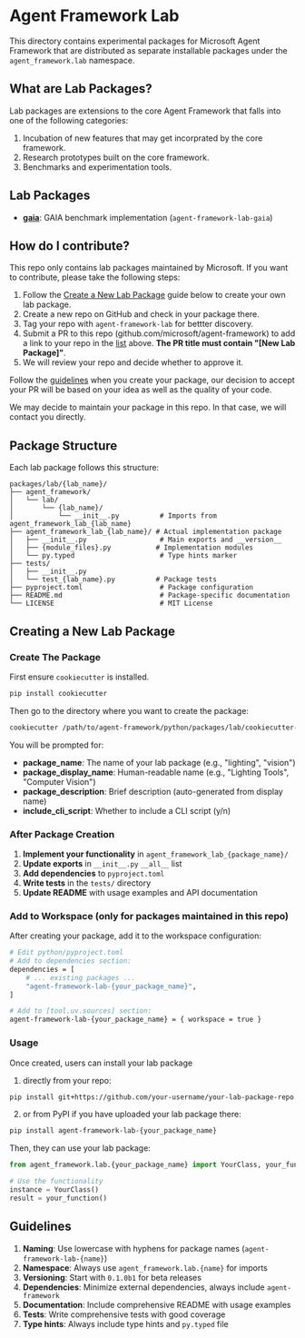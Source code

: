 # Agent Framework Lab

This directory contains experimental packages for Microsoft Agent Framework that are distributed as separate installable packages under the `agent_framework.lab` namespace.

## What are Lab Packages?

Lab packages are extensions to the core Agent Framework that falls into
one of the following categories:

1. Incubation of new features that may get incorprated by the core framework.
2. Research prototypes built on the core framework.
3. Benchmarks and experimentation tools.

## Lab Packages

- [**gaia**](./gaia/): GAIA benchmark implementation (`agent-framework-lab-gaia`)

## How do I contribute?

This repo only contains lab packages maintained by Microsoft.
If you want to contribute, please take the following steps:

1. Follow the [Create a New Lab Package](#create-new-lab-package) guide
   below to create your own lab package.
2. Create a new repo on GitHub and check in your package there.
3. Tag your repo with `agent-framework-lab` for bettter discovery.
4. Submit a PR to this repo (github.com/microsoft/agent-framework)
   to add a link to your repo in the [list](#lab-packages) above.
   **The PR title must contain "[New Lab Package]"**.
5. We will review your repo and decide whether to approve it.

Follow the [guidelines](#guidelines) when you create your package, our decision
to accept your PR will be based on your idea as well as the quality of your
code.

We may decide to maintain your package in this repo. In that case, we will
contact you directly.

## Package Structure

Each lab package follows this structure:

```
packages/lab/{lab_name}/
├── agent_framework/
│   └── lab/
│       └── {lab_name}/
│           └── __init__.py          # Imports from agent_framework_lab_{lab_name}
├── agent_framework_lab_{lab_name}/ # Actual implementation package
│   ├── __init__.py                  # Main exports and __version__
│   ├── {module_files}.py           # Implementation modules
│   └── py.typed                     # Type hints marker
├── tests/
│   ├── __init__.py
│   └── test_{lab_name}.py          # Package tests
├── pyproject.toml                   # Package configuration
├── README.md                        # Package-specific documentation
└── LICENSE                          # MIT License
```

## Creating a New Lab Package

### Create The Package

First ensure `cookiecutter` is installed.

```bash
pip install cookiecutter
```

Then go to the directory where you want to create the package:

```bash
cookiecutter /path/to/agent-framework/python/packages/lab/cookiecutter-agent-framework-lab
```

You will be prompted for:

- **package_name**: The name of your lab package (e.g., "lighting", "vision")
- **package_display_name**: Human-readable name (e.g., "Lighting Tools", "Computer Vision")
- **package_description**: Brief description (auto-generated from display name)
- **include_cli_script**: Whether to include a CLI script (y/n)

### After Package Creation

1. **Implement your functionality** in `agent_framework_lab_{package_name}/`
2. **Update exports** in `__init__.py` `__all__` list
3. **Add dependencies** to `pyproject.toml`
4. **Write tests** in the `tests/` directory
5. **Update README** with usage examples and API documentation

### Add to Workspace (only for packages maintained in this repo)

After creating your package, add it to the workspace configuration:

```bash
# Edit python/pyproject.toml
# Add to dependencies section:
dependencies = [
    # ... existing packages ...
    "agent-framework-lab-{your_package_name}",
]

# Add to [tool.uv.sources] section:
agent-framework-lab-{your_package_name} = { workspace = true }
```

### Usage

Once created, users can install your lab package

1. directly from your repo:

```bash
pip install git+https://github.com/your-username/your-lab-package-repo.git
```

2. or from PyPI if you have uploaded your lab package there:

```bash
pip install agent-framework-lab-{your_package_name}
```

Then, they can use your lab package:

```python
from agent_framework.lab.{your_package_name} import YourClass, your_function

# Use the functionality
instance = YourClass()
result = your_function()
```

## Guidelines

1. **Naming**: Use lowercase with hyphens for package names (`agent-framework-lab-{name}`)
2. **Namespace**: Always use `agent_framework.lab.{name}` for imports
3. **Versioning**: Start with `0.1.0b1` for beta releases
4. **Dependencies**: Minimize external dependencies, always include `agent-framework`
5. **Documentation**: Include comprehensive README with usage examples
6. **Tests**: Write comprehensive tests with good coverage
7. **Type hints**: Always include type hints and `py.typed` file
